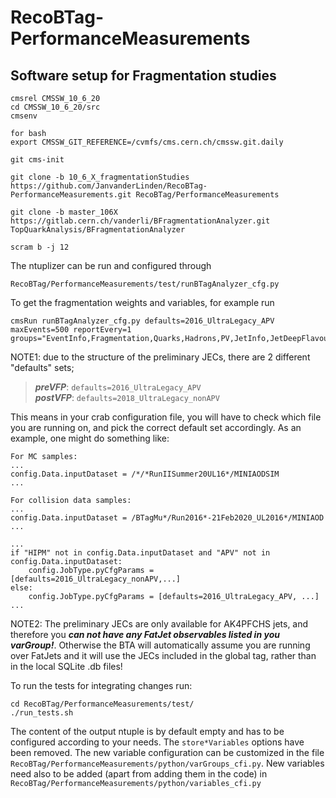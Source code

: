 # RecoBTag-PerformanceMeasurements

## Software setup for Fragmentation studies

```
cmsrel CMSSW_10_6_20 
cd CMSSW_10_6_20/src
cmsenv

for bash
export CMSSW_GIT_REFERENCE=/cvmfs/cms.cern.ch/cmssw.git.daily

git cms-init

git clone -b 10_6_X_fragmentationStudies https://github.com/JanvanderLinden/RecoBTag-PerformanceMeasurements.git RecoBTag/PerformanceMeasurements

git clone -b master_106X https://gitlab.cern.ch/vanderli/BFragmentationAnalyzer.git TopQuarkAnalysis/BFragmentationAnalyzer

scram b -j 12

```

The ntuplizer can be run and configured through 
```
RecoBTag/PerformanceMeasurements/test/runBTagAnalyzer_cfg.py
```

To get the fragmentation weights and variables, for example run
```
cmsRun runBTagAnalyzer_cfg.py defaults=2016_UltraLegacy_APV maxEvents=500 reportEvery=1 groups="EventInfo,Fragmentation,Quarks,Hadrons,PV,JetInfo,JetDeepFlavour,JetDeepCSV,JetSV"
```

NOTE1: due to the structure of the preliminary JECs, there are 2 different "defaults" sets; 

> **_preVFP_**: ```defaults=2016_UltraLegacy_APV```<br/>
> **_postVFP_**: ```defaults=2018_UltraLegacy_nonAPV```<br/>

This means in your crab configuration file, you will have to check which file you are running on, and pick the correct default set accordingly. As an example, one might do something like:

```
For MC samples: 
...
config.Data.inputDataset = /*/*RunIISummer20UL16*/MINIAODSIM
...

For collision data samples:
...
config.Data.inputDataset = /BTagMu*/Run2016*-21Feb2020_UL2016*/MINIAOD
...

...
if "HIPM" not in config.Data.inputDataset and "APV" not in config.Data.inputDataset: 
	config.JobType.pyCfgParams = [defaults=2016_UltraLegacy_nonAPV,...]
else: 
	config.JobType.pyCfgParams = [defaults=2016_UltraLegacy_APV, ...]
...
```

NOTE2: The preliminary JECs are only available for AK4PFCHS jets, and therefore you **_can not have any FatJet observables listed in you varGroup!_**. Otherwise the BTA will automatically assume you are running over FatJets and it will use the JECs included in the global tag, rather than in the local SQLite .db files!



To run the tests for integrating changes run:

```
cd RecoBTag/PerformanceMeasurements/test/
./run_tests.sh
```
The content of the output ntuple is by default empty and has to be configured according to your needs. The ```store*Variables``` options have been removed.
The new variable configuration can be customized in the file ```RecoBTag/PerformanceMeasurements/python/varGroups_cfi.py```.
New variables need also to be added (apart from adding them in the code) in ```RecoBTag/PerformanceMeasurements/python/variables_cfi.py```
